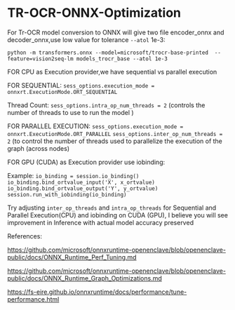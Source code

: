 # TR-OCR-ONNX-Optimization

For Tr-OCR model conversion to ONNX will give two file encoder_onnx and decoder_onnx,use low value for tolerance `--atol` 1e-3:

`python -m transformers.onnx --model=microsoft/trocr-base-printed  --feature=vision2seq-lm models_trocr_base --atol 1e-3`


FOR CPU as Execution provider,we have sequential vs parallel execution

FOR SEQUENTIAL:
 `sess_options.execution_mode = onnxrt.ExecutionMode.ORT_SEQUENTIAL`
 
Thread Count:
 `sess_options.intra_op_num_threads = 2` (controls the number of threads to use to run the model )

FOR PARALLEL EXECUTION:
`sess_options.execution_mode = onnxrt.ExecutionMode.ORT_PARALLEL`
`sess_options.inter_op_num_threads = 2` (to control the number of threads used to parallelize the execution of the graph (across nodes)

FOR GPU (CUDA) as Execution provider use iobinding:

Example:
`io_binding = session.io_binding()
io_binding.bind_ortvalue_input('X', x_ortvalue)
io_binding.bind_ortvalue_output('Y', y_ortvalue)
session.run_with_iobinding(io_binding)`

Try adjusting `inter_op_threads` and `intra_op_threads` for Sequential and Parallel Execution(CPU) and iobinding on CUDA (GPU), I believe you will see improvement in Inference with actual model accuracy preserved

References:

https://github.com/microsoft/onnxruntime-openenclave/blob/openenclave-public/docs/ONNX_Runtime_Perf_Tuning.md

https://github.com/microsoft/onnxruntime-openenclave/blob/openenclave-public/docs/ONNX_Runtime_Graph_Optimizations.md

https://fs-eire.github.io/onnxruntime/docs/performance/tune-performance.html


